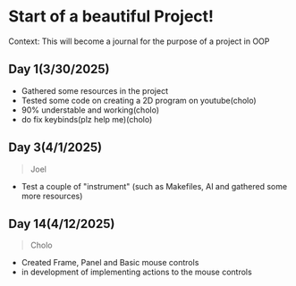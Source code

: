 # Start of a beautiful Project!
Context: This will become a journal for the purpose of a project in OOP
## Day 1(3/30/2025)
  - Gathered some resources in the project
  - Tested some code on creating a 2D program on youtube(cholo)
  - 90% understable and working(cholo)
  - do fix keybinds(plz help me)(cholo)
## Day 3(4/1/2025)
> Joel 
  - Test a couple of "instrument" (such as Makefiles, AI and gathered some more resources)
## Day 14(4/12/2025)
> Cholo
  - Created Frame, Panel and Basic mouse controls
  - in development of implementing actions to the mouse controls
